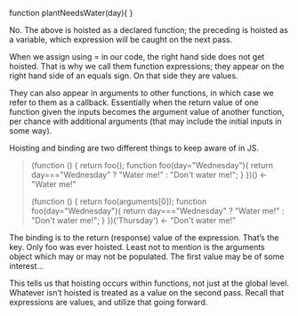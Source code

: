 function plantNeedsWater(day){
}

No. The above is hoisted as a declared function; the preceding is hoisted as a variable, which expression will be caught on the next pass.

When we assign using = in our code, the right hand side does not get hoisted. That is why we call them function expressions; they appear on the right hand side of an equals sign. On that side they are values.

They can also appear in arguments to other functions, in which case we refer to them as a callback. Essentially when the return value of one function given the inputs becomes the argument value of another function, per chance with additional arguments (that may include the initial inputs in some way).

Hoisting and binding are two different things to keep aware of in JS.

 > (function () {
     return foo();
     function foo(day="Wednesday"){
       return day==="Wednesday" ? "Water me!" : "Don't water me!";
     }
   })()
<- "Water me!"
 >
 > (function () {
     return foo(arguments[0]);
     function foo(day="Wednesday"){
       return day==="Wednesday" ? "Water me!" : "Don't water me!";
     }
   })('Thursday')
<- "Don't water me!"
 > 
The binding is to the return (response) value of the expression. That’s the key. Only foo was ever hoisted. Least not to mention is the arguments object which may or may not be populated. The first value may be of some interest…

This tells us that hoisting occurs within functions, not just at the global level. Whatever isn’t hoisted is treated as a value on the second pass. Recall that expressions are values, and utilize that going forward.

